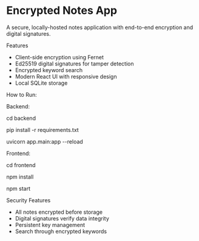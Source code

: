 # Encrypted Notes App

A secure, locally-hosted notes application with end-to-end encryption and digital signatures.

Features
-  Client-side encryption using Fernet
-  Ed25519 digital signatures for tamper detection
-  Encrypted keyword search
-  Modern React UI with responsive design
-  Local SQLite storage

How to Run:

Backend:

cd backend

pip install -r requirements.txt

uvicorn app.main:app --reload



Frontend: 

cd frontend

npm install

npm start




Security Features
- All notes encrypted before storage
- Digital signatures verify data integrity
- Persistent key management
- Search through encrypted keywords
